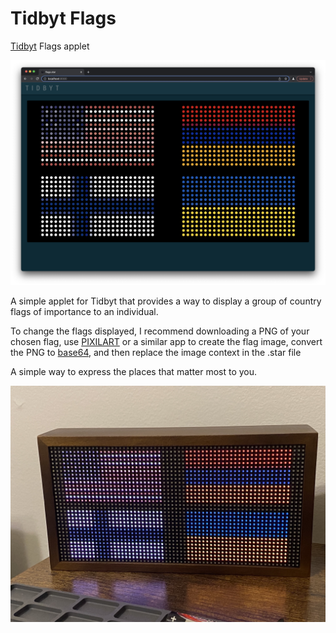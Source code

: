 # Tidbyt Flags
[Tidbyt](https://tidbyt.com/) Flags applet
 
![Alt](./flags.png "render my flags")

A simple applet for Tidbyt that provides a way to display a group of country flags of importance to an individual.

To change the flags displayed, I recommend downloading a PNG of your chosen flag, use [PIXILART](https://www.pixilart.com/) or a similar app to create the flag image, convert the PNG to [base64](https://onlinepngtools.com/convert-png-to-base64), and then replace the image context in the .star file

A simple way to express the places that matter most to you.

![Alt](./flags.jpg "my flags")